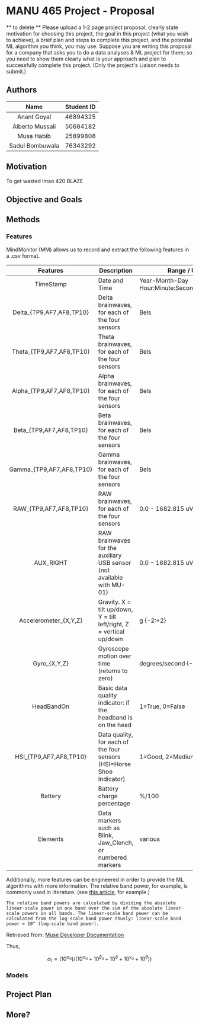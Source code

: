 # MANU 465 Project - Proposal

** to delete **
Please upload a 1-2 page project proposal, clearly state motivation for choosing this project, the goal in this project (what you wish to achieve), a brief plan and steps to complete this project, and the potential ML algorithm you think, you may use. Suppose you are writing this proposal for a company that asks you to do a data analyses & ML project for them; so you need to show them clearly what is your approach and plan to successfully complete this project. (Only the project's Liaison needs to submit.)

## Authors

|       Name      | Student ID |
|:---------------:|:----------:|
|   Anant Goyal   |  46894325  |
| Alberto Mussali |  50684182  |
|    Musa Habib   |  25899808  |
| Sadul Bombuwala |  76343292  |


## Motivation
To get wasted lmao 420 BLAZE


## Objective and Goals



## Methods

### Features

MindMonitor (MM) allows us to record and extract the following features in a .csv format.

|         Features         | Description                                                            | Range / Units                                 |
|:------------------------:|------------------------------------------------------------------------|-----------------------------------------------|
|         TimeStamp        | Date and Time                                                          | Year-Month-Day Hour:Minute:Second.Microsecond |
| Delta_{TP9,AF7,AF8,TP10} | Delta brainwaves, for each of the four sensors                         | Bels                                          |
| Theta_{TP9,AF7,AF8,TP10} | Theta brainwaves, for each of the four sensors                         | Bels                                          |
| Alpha_{TP9,AF7,AF8,TP10} | Alpha brainwaves, for each of the four sensors                         | Bels                                          |
|  Beta_{TP9,AF7,AF8,TP10} | Beta brainwaves, for each of the four sensors                          | Bels                                          |
| Gamma_{TP9,AF7,AF8,TP10} | Gamma brainwaves, for each of the four sensors                         | Bels                                          |
|  RAW_{TP9,AF7,AF8,TP10}  | RAW brainwaves, for each of the four sensors                           | 0.0 - 1682.815 uV                             |
|         AUX_RIGHT        | RAW brainwaves for the auxiliary USB sensor (not available with MU-01) | 0.0 - 1682.815 uV                             |
|   Accelerometer_{X,Y,Z}  | Gravity. X = tilt up/down, Y = tilt left/right, Z = vertical up/down   | g {-2:+2}                                     |
|       Gyro_{X,Y,Z}       | Gyroscope motion over time (returns to zero)                           | degrees/second {-245:+245}                    |
|        HeadBandOn        | Basic data quality indicator: if the headband is on the head           | 1=True, 0=False                               |
|  HSI_{TP9,AF7,AF8,TP10}  | Data quality, for each of the four sensors (HSI=Horse Shoe Indicator)  | 1=Good, 2=Medium, 4=Bad                       |
|          Battery         | Battery charge percentage                                              | %/100                                         |
|         Elements         | Data markers such as Blink, Jaw_Clench, or numbered markers            | various                                     |
    
Additionally, more features can be engineered in order to provide the ML algorithms with more information. The relative band power, for example, is commonly used in literature. (see [this article](https://www.ncbi.nlm.nih.gov/pmc/articles/PMC4712412/), for example.)


    The relative band powers are calculated by dividing the absolute linear-scale power in one band over the sum of the absolute linear-scale powers in all bands. The linear-scale band power can be calculated from the log-scale band power thusly: linear-scale band power = 10^ (log-scale band power).
Retrieved from: [Muse Developer Documentation](https://web.archive.org/web/20181105231756/http://developer.choosemuse.com/tools/available-data#Relative_Band_Powers)

Thus,

$$ \alpha_r = (10^{\alpha_a}) / (10^{\alpha_a} + 10^{\beta_a} + 10^{\delta} + 10^{\gamma_a} + 10^{\theta})) $$







### Models


## Project Plan



## More?


